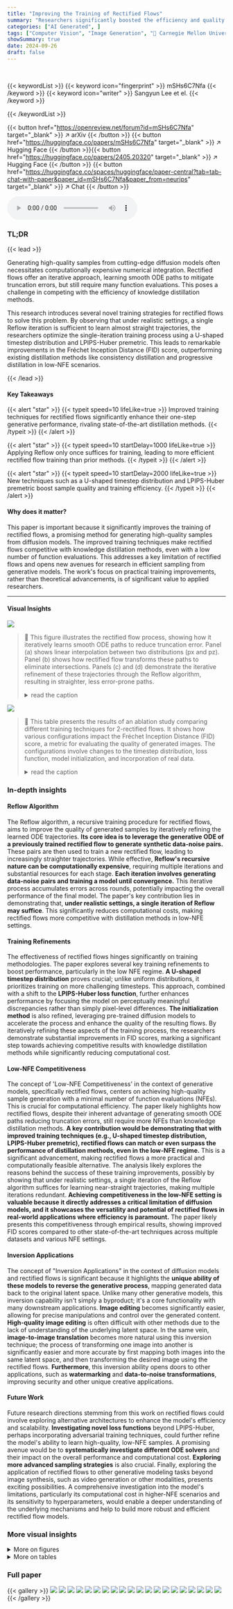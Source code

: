 ```yaml
---
title: "Improving the Training of Rectified Flows"
summary: "Researchers significantly boosted the efficiency and quality of rectified flow, a method for generating samples from diffusion models, by introducing novel training techniques that surpass state-of-th..."
categories: ["AI Generated", ]
tags: ["Computer Vision", "Image Generation", "🏢 Carnegie Mellon University",]
showSummary: true
date: 2024-09-26
draft: false
---
```


<br>

{{< keywordList >}}
{{< keyword icon="fingerprint" >}} mSHs6C7Nfa {{< /keyword >}}
{{< keyword icon="writer" >}} Sangyun Lee et el. {{< /keyword >}}
 
{{< /keywordList >}}

{{< button href="https://openreview.net/forum?id=mSHs6C7Nfa" target="_blank" >}}
↗ arXiv
{{< /button >}}
{{< button href="https://huggingface.co/papers/mSHs6C7Nfa" target="_blank" >}}
↗ Hugging Face
{{< /button >}}{{< button href="https://huggingface.co/papers/2405.20320" target="_blank" >}}
↗ Hugging Face
{{< /button >}}
{{< button href="https://huggingface.co/spaces/huggingface/paper-central?tab=tab-chat-with-paper&paper_id=mSHs6C7Nfa&paper_from=neurips" target="_blank" >}}
↗ Chat
{{< /button >}}




<audio controls>
    <source src="https://ai-paper-reviewer.com/mSHs6C7Nfa/podcast.wav" type="audio/wav">
    Your browser does not support the audio element.
</audio>


### TL;DR


{{< lead >}}

Generating high-quality samples from cutting-edge diffusion models often necessitates computationally expensive numerical integration.  Rectified flows offer an iterative approach, learning smooth ODE paths to mitigate truncation errors, but still require many function evaluations. This poses a challenge in competing with the efficiency of knowledge distillation methods.

This research introduces several novel training strategies for rectified flows to solve this problem.  By observing that under realistic settings, a single Reflow iteration is sufficient to learn almost straight trajectories, the researchers optimize the single-iteration training process using a U-shaped timestep distribution and LPIPS-Huber premetric.  This leads to remarkable improvements in the Fréchet Inception Distance (FID) score, outperforming existing distillation methods like consistency distillation and progressive distillation in low-NFE scenarios.

{{< /lead >}}


#### Key Takeaways

{{< alert "star" >}}
{{< typeit speed=10 lifeLike=true >}} Improved training techniques for rectified flows significantly enhance their one-step generative performance, rivaling state-of-the-art distillation methods. {{< /typeit >}}
{{< /alert >}}

{{< alert "star" >}}
{{< typeit speed=10 startDelay=1000 lifeLike=true >}} Applying Reflow only once suffices for training, leading to more efficient rectified flow training than prior methods. {{< /typeit >}}
{{< /alert >}}

{{< alert "star" >}}
{{< typeit speed=10 startDelay=2000 lifeLike=true >}} New techniques such as a U-shaped timestep distribution and LPIPS-Huber premetric boost sample quality and training efficiency. {{< /typeit >}}
{{< /alert >}}

#### Why does it matter?
This paper is important because it significantly improves the training of rectified flows, a promising method for generating high-quality samples from diffusion models.  The improved training techniques make rectified flows competitive with knowledge distillation methods, even with a low number of function evaluations. This addresses a key limitation of rectified flows and opens new avenues for research in efficient sampling from generative models.  The work's focus on practical training improvements, rather than theoretical advancements, is of significant value to applied researchers.

------
#### Visual Insights



![](https://ai-paper-reviewer.com/mSHs6C7Nfa/figures_2_1.jpg)

> 🔼 This figure illustrates the rectified flow process, showing how it iteratively learns smooth ODE paths to reduce truncation error.  Panel (a) shows linear interpolation between two distributions (px and pz). Panel (b) shows how rectified flow transforms these paths to eliminate intersections. Panels (c) and (d) demonstrate the iterative refinement of these trajectories through the Reflow algorithm, resulting in straighter, less error-prone paths.
> <details>
> <summary>read the caption</summary>
> Figure 1: Rectified flow process (figure modified from Liu et al. [2022]). Rectified flow rewires trajectories so there are no intersecting trajectories (a) → (b). Then, we take noise samples from pz and their generated samples from px, and linearly interpolate them (c). In Reflow, rectified flow is applied again (c) → (d) to straighten flows. This procedure is repeated recursively.
> </details>





![](https://ai-paper-reviewer.com/mSHs6C7Nfa/tables_2_1.jpg)

> 🔼 This table presents the results of an ablation study comparing different training techniques for 2-rectified flows. It shows how various configurations impact the Fréchet Inception Distance (FID) score, a metric for evaluating the quality of generated images. The configurations involve changes to the timestep distribution, loss function, model initialization, and incorporation of real data.
> <details>
> <summary>read the caption</summary>
> Table 1: Effects of the improved training techniques. The baseline (config A) is the 2-rectified flow with the uniform timestep distribution and the squared l2 metric [Liu et al., 2022]. Config B is the improved baseline with EDM initialization (Sec. 4.3) and increased batch size (128 → 512 on CIFAR-10). FID (the lower the better) is computed using 50,000 synthetic samples and the entire training set. We train the models for 800,000 iterations on CIFAR-10 and 1,000,000 iterations on AFHQ and FFHQ and report the best FID for each setting.
> </details>





### In-depth insights


#### Reflow Algorithm
The Reflow algorithm, a recursive training procedure for rectified flows, aims to improve the quality of generated samples by iteratively refining the learned ODE trajectories.  **Its core idea is to leverage the generative ODE of a previously trained rectified flow to generate synthetic data-noise pairs.** These pairs are then used to train a new rectified flow, leading to increasingly straighter trajectories.  While effective, **Reflow's recursive nature can be computationally expensive**, requiring multiple iterations and substantial resources for each stage. **Each iteration involves generating data-noise pairs and training a model until convergence.** This iterative process accumulates errors across rounds, potentially impacting the overall performance of the final model.  The paper's key contribution lies in demonstrating that, **under realistic settings, a single iteration of Reflow may suffice**. This significantly reduces computational costs, making rectified flows more competitive with distillation methods in low-NFE settings.

#### Training Refinements
The effectiveness of rectified flows hinges significantly on training methodologies.  The paper explores several key training refinements to boost performance, particularly in the low NFE regime. **A U-shaped timestep distribution** proves crucial; unlike uniform distributions, it prioritizes training on more challenging timesteps.  This approach, combined with a shift to the **LPIPS-Huber loss function**, further enhances performance by focusing the model on perceptually meaningful discrepancies rather than simply pixel-level differences.  **The initialization method** is also refined, leveraging pre-trained diffusion models to accelerate the process and enhance the quality of the resulting flows.  By iteratively refining these aspects of the training process, the researchers demonstrate substantial improvements in FID scores, marking a significant step towards achieving competitive results with knowledge distillation methods while significantly reducing computational cost.

#### Low-NFE Competitiveness
The concept of 'Low-NFE Competitiveness' in the context of generative models, specifically rectified flows, centers on achieving high-quality sample generation with a minimal number of function evaluations (NFEs).  This is crucial for computational efficiency. The paper likely highlights how rectified flows, despite their inherent advantage of generating smooth ODE paths reducing truncation errors, still require more NFEs than knowledge distillation methods.  **A key contribution would be demonstrating that with improved training techniques (e.g., U-shaped timestep distribution, LPIPS-Huber premetric), rectified flows can match or even surpass the performance of distillation methods, even in the low-NFE regime.** This is a significant advancement, making rectified flows a more practical and computationally feasible alternative.  The analysis likely explores the reasons behind the success of these training improvements, possibly by showing that under realistic settings, a single iteration of the Reflow algorithm suffices for learning near-straight trajectories, making multiple iterations redundant.  **Achieving competitiveness in the low-NFE setting is valuable because it directly addresses a critical limitation of diffusion models, and it showcases the versatility and potential of rectified flows in real-world applications where efficiency is paramount.**  The paper likely presents this competitiveness through empirical results, showing improved FID scores compared to other state-of-the-art techniques across multiple datasets and various NFE settings.

#### Inversion Applications
The concept of "Inversion Applications" in the context of diffusion models and rectified flows is significant because it highlights the **unique ability of these models to reverse the generative process**, mapping generated data back to the original latent space. Unlike many other generative models, this inversion capability isn't simply a byproduct; it's a core functionality with many downstream applications.  **Image editing** becomes significantly easier, allowing for precise manipulations and control over the generated content.  **High-quality image editing** is often difficult with other methods due to the lack of understanding of the underlying latent space.  In the same vein, **image-to-image translation** becomes more natural using this inversion technique; the process of transforming one image into another is significantly easier and more accurate by first mapping both images into the same latent space, and then transforming the desired image using the rectified flows.  **Furthermore**,  this inversion ability opens doors to other applications, such as **watermarking** and **data-to-noise transformations**, improving security and other unique creative applications.

#### Future Work
Future research directions stemming from this work on rectified flows could involve exploring alternative architectures to enhance the model's efficiency and scalability.  **Investigating novel loss functions** beyond LPIPS-Huber, perhaps incorporating adversarial training techniques, could further refine the model's ability to learn high-quality, low-NFE samples.  A promising avenue would be to **systematically investigate different ODE solvers** and their impact on the overall performance and computational cost. **Exploring more advanced sampling strategies** is also crucial.  Finally, exploring the application of rectified flows to other generative modeling tasks beyond image synthesis, such as video generation or other modalities, presents exciting possibilities.  A comprehensive investigation into the model's limitations, particularly its computational cost in higher-NFE scenarios and its sensitivity to hyperparameters, would enable a deeper understanding of the underlying mechanisms and help to build more robust and efficient rectified flow models.


### More visual insights

<details>
<summary>More on figures
</summary>


![](https://ai-paper-reviewer.com/mSHs6C7Nfa/figures_3_1.jpg)

> 🔼 This figure illustrates the intuition behind applying Reflow only once.  It shows that if linear interpolation trajectories intersect (meaning the generated noise z is not typical), the 1-rectified flow struggles to map it back to the data space. This suggests that under realistic data distributions, multiple Reflow iterations are unnecessary because the trajectories are already approximately straight after one iteration. The figure supports this by showing that (a) intersecting trajectories lead to atypical noise samples, (b) directly using atypical noise in generating samples produces poor results, (c) atypical noise samples have unusually high norms, and (d) atypical noise samples exhibit high autocorrelation, unlike typical Gaussian noise.
> <details>
> <summary>read the caption</summary>
> Figure 2: An illustration of the intuition in Sec. 3. (a) If two linear interpolation trajectories intersect, z' - z' is parallel to x' – x'. This generally maps z' to an atypical (e.g., one with high autocorrelation or a norm that is too large to be on a Gaussian annulus) realization of Gaussian noise, so the 1-rectified flow cannot reliably map z' to x' on Mx. (b) Generated samples from the pre-trained 1-rectified flow starting from z ~ N(0, I) (right), which is the standard setting, and z' = z + (x' – x'), where x', x' are sampled from 1-rectified flow trained on CIFAR-10 (left). Qualitatively, we see that the left samples have very low quality. (c) Empirically, we show the l2 norm of z' = z + (x' – x') compared to z', which is sampled from the standard Gaussian. z' generally lands outside the annulus of typical Gaussian noise. (d) z + (x' – x') has high autocorrelation while the autocorrelation of Gaussian noise is nearly zero in high-dimensional space.
> </details>



![](https://ai-paper-reviewer.com/mSHs6C7Nfa/figures_4_1.jpg)

> 🔼 This figure shows the training loss curve for a vanilla 2-rectified flow model on the CIFAR-10 dataset.  The x-axis represents the timestep, and the y-axis represents the training loss. The shaded region shows the standard deviation of the loss across multiple runs. A U-shaped curve is overlaid on the plot, which represents the proposed timestep distribution for training the model; it is scaled for better visualization. The plot demonstrates that the loss is higher at the beginning and end of the timestep range and lower in the middle, supporting the U-shaped timestep distribution used in the improved training method.
> <details>
> <summary>read the caption</summary>
> Figure 3: Training loss of the vanilla 2-rectified flow on CIFAR-10 measured on 5,000 samples after 200,000 iterations. The shaded area represents the 1 standard deviation of the loss. The dashed curve is our U-shaped timestep distribution, scaled by a constant factor for visualization.
> </details>



![](https://ai-paper-reviewer.com/mSHs6C7Nfa/figures_8_1.jpg)

> 🔼 This figure shows the effects of different ODE solvers (Euler and Heun) and a new update rule on the FID (Frechet Inception Distance) for three different datasets: CIFAR-10, AFHQ 64x64, and FFHQ 64x64.  The x-axis represents the number of function evaluations (NFEs), and the y-axis represents the FID. Lower FID values indicate better image quality. The figure demonstrates that the new update rule significantly improves sampling efficiency across all datasets and solvers, achieving the best FID with fewer NFEs.  The plots highlight the trade-off between FID and NFE. Generally, Heun's method outperforms the Euler method.
> <details>
> <summary>read the caption</summary>
> Figure 4: Effects of ODE Solver and new update rule.
> </details>



![](https://ai-paper-reviewer.com/mSHs6C7Nfa/figures_9_1.jpg)

> 🔼 This figure demonstrates the inversion capabilities of the proposed 2-rectified flow++ model on CIFAR-10 dataset. It compares the reconstruction error with EDM, shows the distribution of the norm of inverted noise, and visually presents inversion and reconstruction results. The results highlight that 2-rectified flow++ achieves lower reconstruction error and more realistic noise compared to EDM, especially with fewer function evaluations.
> <details>
> <summary>read the caption</summary>
> Figure 5: Inversion results on CIFAR-10. (a) Reconstruction error between real and reconstructed data is measured by the mean squared error (MSE), where the x-axis represents NFEs used for inversion and reconstruction (e.g., 2 means 2 for inversion and 2 for reconstruction). (b) Distribution of ||z||2 of the inverted noises as a proxy for Gaussianity (NFE = 8). The green histogram represents the distribution of true noise, which is Chi-squared with 3 × 32 × 32 = 3072 degrees of freedom. (c) Inversion and reconstruction results using (8 + 8) NFEs. With only 8 NFEs, EDM fails to produce realistic noise, and also the reconstructed samples are blurry.
> </details>



![](https://ai-paper-reviewer.com/mSHs6C7Nfa/figures_9_2.jpg)

> 🔼 This figure demonstrates two applications of few-step inversion using rectified flow. The first row shows the interpolation between two real images (dog and lion). The second row shows the image-to-image translation between two real images (tiger and lion). The total number of function evaluations (NFEs) used in each application is 6, where 4 NFEs are used for inversion and 2 NFEs are used for generation.
> <details>
> <summary>read the caption</summary>
> Figure 6: Applications of few-step inversion. (a) Interpolation between two real images. (b) Image-to-image translation. The total NFEs used are 6 (4 for inversion and 2 for generation).
> </details>



![](https://ai-paper-reviewer.com/mSHs6C7Nfa/figures_14_1.jpg)

> 🔼 This figure illustrates the intuition behind applying Reflow only once.  Panel (a) shows that if trajectories intersect, the resulting noise z'' is atypical (high autocorrelation, large norm). Panel (b) shows that generating samples from this atypical noise leads to poor quality samples. Panel (c) shows that the norm of z'' is larger than the norm of z, and panel (d) shows that z'' has high autocorrelation, unlike typical Gaussian noise. These observations suggest that a single Reflow iteration is sufficient.
> <details>
> <summary>read the caption</summary>
> Figure 2: An illustration of the intuition in Sec. 3. (a) If two linear interpolation trajectories intersect, z' - z' is parallel to x' – x'. This generally maps z' to an atypical (e.g., one with high autocorrelation or a norm that is too large to be on a Gaussian annulus) realization of Gaussian noise, so the 1-rectified flow cannot reliably map z' to x' on Mx. (b) Generated samples from the pre-trained 1-rectified flow starting from z ~ N(0, I) (right), which is the standard setting, and z' = z + (x' – x'), where x', x' are sampled from 1-rectified flow trained on CIFAR-10 (left). Qualitatively, we see that the left samples have very low quality. (c) Empirically, we show the l2 norm of z' = z + (x' – x') compared to z', which is sampled from the standard Gaussian. z' generally lands outside the annulus of typical Gaussian noise. (d) z + (x' – x') has high autocorrelation while the autocorrelation of Gaussian noise is nearly zero in high-dimensional space.
> </details>



![](https://ai-paper-reviewer.com/mSHs6C7Nfa/figures_17_1.jpg)

> 🔼 This figure illustrates the intuition behind applying Reflow only once. It shows that if linear interpolation trajectories intersect, it leads to atypical Gaussian noise realizations, resulting in low-quality generated samples.  The figure provides empirical evidence supporting the claim that under realistic settings, a single Reflow iteration is sufficient to learn nearly straight trajectories.
> <details>
> <summary>read the caption</summary>
> Figure 2: An illustration of the intuition in Sec. 3. (a) If two linear interpolation trajectories intersect, z' - z' is parallel to x' - x'. This generally maps z' to an atypical (e.g., one with high autocorrelation or a norm that is too large to be on a Gaussian annulus) realization of Gaussian noise, so the 1-rectified flow cannot reliably map z' to x' on Mx. (b) Generated samples from the pre-trained 1-rectified flow starting from z ~ N(0, I) (right), which is the standard setting, and z' = z + (x' – x'), where x', x' are sampled from 1-rectified flow trained on CIFAR-10 (left). Qualitatively, we see that the left samples have very low quality. (c) Empirically, we show the l2 norm of z' = z + (x' – x') compared to z', which is sampled from the standard Gaussian. z' generally lands outside the annulus of typical Gaussian noise. (d) z + (x' – x') has high autocorrelation while the autocorrelation of Gaussian noise is nearly zero in high-dimensional space.
> </details>



![](https://ai-paper-reviewer.com/mSHs6C7Nfa/figures_19_1.jpg)

> 🔼 This figure illustrates the rectified flow process, showing how it iteratively refines the ODE paths to avoid intersections. It begins with linear interpolation between data and noise distributions, then applies the rectified flow algorithm to straighten the paths. This process, called Reflow, is repeated to further refine the paths and improve sample quality. The figure shows four stages of the process, highlighting the transition from intersecting trajectories to more straight trajectories.
> <details>
> <summary>read the caption</summary>
> Figure 1: Rectified flow process (figure modified from Liu et al. [2022]). Rectified flow rewires trajectories so there are no intersecting trajectories (a) → (b). Then, we take noise samples from pz and their generated samples from p, and linearly interpolate them (c). In Reflow, rectified flow is applied again (c) → (d) to straighten flows. This procedure is repeated recursively.
> </details>



![](https://ai-paper-reviewer.com/mSHs6C7Nfa/figures_19_2.jpg)

> 🔼 This figure illustrates the process of rectified flow, showing how it iteratively learns smooth ODE paths to improve sample quality. Panel (a) depicts linear interpolation between data and noise distributions, while (b) shows how rectified flow rewires trajectories to avoid intersections.  Panel (c) demonstrates linear interpolation of rectified flow generated samples, while (d) shows how reflow further straightens the paths by recursively applying the process. The reflow algorithm aims to reduce the number of function evaluations by learning straighter paths in the ODE space.
> <details>
> <summary>read the caption</summary>
> Figure 1: Rectified flow process (figure modified from Liu et al. [2022]). Rectified flow rewires trajectories so there are no intersecting trajectories (a) → (b). Then, we take noise samples from pz and their generated samples from p, and linearly interpolate them (c). In Reflow, rectified flow is applied again (c) → (d) to straighten flows. This procedure is repeated recursively.
> </details>



![](https://ai-paper-reviewer.com/mSHs6C7Nfa/figures_20_1.jpg)

> 🔼 This figure illustrates the rectified flow process.  Panel (a) shows linear interpolation between two distributions, px and pz. Panel (b) shows how rectified flow modifies these trajectories to eliminate intersections, making them less susceptible to truncation error. Panel (c) shows linear interpolation using samples from the modified trajectories. Finally, panel (d) depicts the recursive application of rectified flow (Reflow) to further straighten trajectories, improving sample quality with fewer function evaluations.
> <details>
> <summary>read the caption</summary>
> Figure 1: Rectified flow process (figure modified from Liu et al. [2022]). Rectified flow rewires trajectories so there are no intersecting trajectories (a) → (b). Then, we take noise samples from pz and their generated samples from px, and linearly interpolate them (c). In Reflow, rectified flow is applied again (c) → (d) to straighten flows. This procedure is repeated recursively.
> </details>



![](https://ai-paper-reviewer.com/mSHs6C7Nfa/figures_20_2.jpg)

> 🔼 This figure shows a grid of 2500 synthetic images generated by the 2-rectified flow++ model trained on the CIFAR-10 dataset.  The images were generated using only one function evaluation (NFE), and the model achieved a Fréchet Inception Distance (FID) score of 3.38.  A lower FID score indicates that the generated images are more realistic and closer in distribution to real CIFAR-10 images.
> <details>
> <summary>read the caption</summary>
> Figure 8: Synthetic samples from 2-rectified flow++ on CIFAR-10 with NFE = 1 (FID=3.38).
> </details>



![](https://ai-paper-reviewer.com/mSHs6C7Nfa/figures_21_1.jpg)

> 🔼 This figure illustrates the rectified flow process. Panel (a) shows linear interpolation between two distributions. Panel (b) shows how rectified flow modifies the trajectories to avoid intersections. Panel (c) shows linear interpolation using samples from the modified distribution, and Panel (d) demonstrates the iterative application of rectified flow (Reflow) to further straighten the trajectories.
> <details>
> <summary>read the caption</summary>
> Figure 1: Rectified flow process (figure modified from Liu et al. [2022]). Rectified flow rewires trajectories so there are no intersecting trajectories (a) → (b). Then, we take noise samples from pz and their generated samples from px, and linearly interpolate them (c). In Reflow, rectified flow is applied again (c) → (d) to straighten flows. This procedure is repeated recursively.
> </details>



![](https://ai-paper-reviewer.com/mSHs6C7Nfa/figures_21_2.jpg)

> 🔼 This figure displays a grid of 100 images generated from the 2-rectified flow++ model trained on the CIFAR-10 dataset.  Each image is a synthetic sample produced using only one function evaluation (NFE). The FID (Frechet Inception Distance) score of 3.38 indicates good image quality for such a low computational cost.
> <details>
> <summary>read the caption</summary>
> Figure 8: Synthetic samples from 2-rectified flow++ on CIFAR-10 with NFE = 1 (FID=3.38).
> </details>



![](https://ai-paper-reviewer.com/mSHs6C7Nfa/figures_22_1.jpg)

> 🔼 This figure displays a grid of 256 synthetic images generated using the improved 2-rectified flow++ method.  The images are generated from a single forward pass (NFE = 1) and achieve a Fréchet Inception Distance (FID) score of 3.38, demonstrating the model's ability to generate high-quality images with minimal computational cost.
> <details>
> <summary>read the caption</summary>
> Figure 8: Synthetic samples from 2-rectified flow++ on CIFAR-10 with NFE = 1 (FID=3.38).
> </details>



![](https://ai-paper-reviewer.com/mSHs6C7Nfa/figures_22_2.jpg)

> 🔼 This figure displays a grid of 2500 synthetic images generated using the 2-rectified flow++ method on the CIFAR-10 dataset.  The images were generated using only one function evaluation (NFE).  The FID (Fréchet Inception Distance) score, a measure of image quality, is 3.38, indicating reasonable image generation quality considering the limited computational resources (1 NFE).
> <details>
> <summary>read the caption</summary>
> Figure 8: Synthetic samples from 2-rectified flow++ on CIFAR-10 with NFE = 1 (FID=3.38).
> </details>



![](https://ai-paper-reviewer.com/mSHs6C7Nfa/figures_23_1.jpg)

> 🔼 This figure displays a grid of 2500 synthetic images generated using the proposed 2-rectified flow++ method on the CIFAR-10 dataset.  The images were generated using only a single function evaluation (NFE=1). The FID (Fréchet Inception Distance) score of 3.38 indicates the quality of the generated images relative to the real CIFAR-10 images; lower scores suggest better image quality.
> <details>
> <summary>read the caption</summary>
> Figure 8: Synthetic samples from 2-rectified flow++ on CIFAR-10 with NFE = 1 (FID=3.38).
> </details>



![](https://ai-paper-reviewer.com/mSHs6C7Nfa/figures_23_2.jpg)

> 🔼 This figure shows a grid of 256 synthetic images of animals generated by the 2-rectified flow++ model.  These images are from the AFHQ 64×64 dataset, and the model was run with only one function evaluation (NFE). The FID score of 4.11 indicates a relatively high quality of image generation compared to other methods at similar NFEs.
> <details>
> <summary>read the caption</summary>
> Figure 16: Synthetic samples from 2-rectified flow++ on AFHQ 64×64 with NFE = 1 (FID=4.11).
> </details>



![](https://ai-paper-reviewer.com/mSHs6C7Nfa/figures_24_1.jpg)

> 🔼 This figure illustrates the rectified flow process, showing how it iteratively refines ODE trajectories to be less susceptible to truncation errors. Panel (a) shows linear interpolation trajectories between two distributions. Panel (b) shows the generative process of a 1-rectified flow that removes trajectory intersections. Panel (c) shows linear interpolation using the generated samples from the 1-rectified flow. Panel (d) shows the generative process of a 2-rectified flow where the process is repeated recursively.
> <details>
> <summary>read the caption</summary>
> Figure 1: Rectified flow process (figure modified from Liu et al. [2022]). Rectified flow rewires trajectories so there are no intersecting trajectories (a) → (b). Then, we take noise samples from pz and their generated samples from px, and linearly interpolate them (c). In Reflow, rectified flow is applied again (c) → (d) to straighten flows. This procedure is repeated recursively.
> </details>



![](https://ai-paper-reviewer.com/mSHs6C7Nfa/figures_24_2.jpg)

> 🔼 This figure illustrates the rectified flow process, showing how it iteratively refines trajectories to make them straighter. Panel (a) shows linear interpolation between two distributions (px and pz), (b) shows the effect of applying rectified flow once to remove intersecting trajectories. (c) illustrates the linear interpolation performed after applying rectified flow. (d) shows the result after recursively applying rectified flow multiple times. The process iteratively straightens the trajectories which makes sampling from the model more efficient.
> <details>
> <summary>read the caption</summary>
> Figure 1: Rectified flow process (figure modified from Liu et al. [2022]). Rectified flow rewires trajectories so there are no intersecting trajectories (a) → (b). Then, we take noise samples from pz and their generated samples from px, and linearly interpolate them (c). In Reflow, rectified flow is applied again (c) → (d) to straighten flows. This procedure is repeated recursively.
> </details>



![](https://ai-paper-reviewer.com/mSHs6C7Nfa/figures_25_1.jpg)

> 🔼 This figure illustrates the rectified flow process, showing how it iteratively learns smooth ODE paths to reduce truncation error.  Panel (a) shows linear interpolation between two distributions, (b) shows how rectified flow modifies trajectories to remove intersections, (c) shows linear interpolation of noise samples and their corresponding generated samples, and (d) depicts the iterative refinement process (Reflow) for straightening the flow.
> <details>
> <summary>read the caption</summary>
> Figure 1: Rectified flow process (figure modified from Liu et al. [2022]). Rectified flow rewires trajectories so there are no intersecting trajectories (a) → (b). Then, we take noise samples from pz and their generated samples from px, and linearly interpolate them (c). In Reflow, rectified flow is applied again (c) → (d) to straighten flows. This procedure is repeated recursively.
> </details>



![](https://ai-paper-reviewer.com/mSHs6C7Nfa/figures_25_2.jpg)

> 🔼 This figure shows the inversion results of the proposed method on CIFAR-10 dataset. The reconstruction error is measured using MSE. The distribution of the norm of the inverted noise is shown to evaluate the quality of the inversion process. Finally, the inversion and reconstruction results are shown visually, demonstrating the quality of the inversion. The method outperforms EDM, which fails to produce realistic noise with only 8 NFEs.
> <details>
> <summary>read the caption</summary>
> Figure 5: Inversion results on CIFAR-10. (a) Reconstruction error between real and reconstructed data is measured by the mean squared error (MSE), where the x-axis represents NFEs used for inversion and reconstruction (e.g. 2 means 2 for inversion and 2 for reconstruction). (b) Distribution of ||z||2 of the inverted noises as a proxy for Gaussianity (NFE = 8). The green histogram represents the distribution of true noise, which is Chi-squared with 3 × 32 × 32 = 3072 degrees of freedom. (c) Inversion and reconstruction results using (8 + 8) NFEs. With only 8 NFES, EDM fails to produce realistic noise, and also the reconstructed samples are blurry.
> </details>



</details>




<details>
<summary>More on tables
</summary>


![](https://ai-paper-reviewer.com/mSHs6C7Nfa/tables_5_1.jpg)
> 🔼 This table presents the results of an ablation study evaluating different training techniques for 2-rectified flows on three datasets: CIFAR-10, AFHQ 64x64, and FFHQ 64x64. It shows how FID (Frechet Inception Distance), a metric for image quality, changes with different training techniques, including different loss functions and timestep distributions, both for one and two NFE (number of function evaluations).  The baseline uses the squared l2 distance and a uniform timestep distribution. The improved configurations show the FID improvements sequentially as each technique is applied.
> <details>
> <summary>read the caption</summary>
> Table 1: Effects of the improved training techniques. The baseline (config A) is the 2-rectified flow with the uniform timestep distribution and the squared l2 metric [Liu et al., 2022]. Config B is the improved baseline with EDM initialization (Sec. 4.3) and increased batch size (128 → 512 on CIFAR-10). FID (the lower the better) is computed using 50,000 synthetic samples and the entire training set. We train the models for 800,000 iterations on CIFAR-10 and 1,000,000 iterations on AFHQ and FFHQ and report the best FID for each setting.
> </details>

![](https://ai-paper-reviewer.com/mSHs6C7Nfa/tables_7_1.jpg)
> 🔼 This table presents a comparison of unconditional image generation results on CIFAR-10 and class-conditional image generation results on ImageNet 64x64.  It compares various methods, including diffusion models, distilled diffusion models, GANs, consistency models, and rectified flows, across different numbers of function evaluations (NFEs), evaluating performance using FID (Frechet Inception Distance) and, where applicable, Inception Score (IS), Precision, and Recall.
> <details>
> <summary>read the caption</summary>
> Table 3: Unconditional generation on CIFAR-10. Table 4: Class-conditional generation on ImageNet 64 × 64.
> </details>

![](https://ai-paper-reviewer.com/mSHs6C7Nfa/tables_8_1.jpg)
> 🔼 This table compares the computational cost of Reflow with two other distillation methods, CD and CT, in terms of the number of forward passes required during training.  It shows that while Reflow initially requires generating synthetic data-noise pairs, the overall number of forward passes for Reflow is lower than CD and slightly lower than CT, suggesting Reflow could be computationally efficient despite this initial step.
> <details>
> <summary>read the caption</summary>
> Table 6: Comparison of the number of forward passes. Reflow uses 395M forward passes for generating pairs and 1, 433.6M for training.
> </details>

![](https://ai-paper-reviewer.com/mSHs6C7Nfa/tables_17_1.jpg)
> 🔼 This table presents the effects of various training techniques on the performance of 2-rectified flow.  It compares a baseline configuration with several improved variations, showing the impact of different timestep distributions, loss functions, and initializations. The results are measured by FID scores across three datasets: CIFAR-10, AFHQ 64x64, and FFHQ 64x64.
> <details>
> <summary>read the caption</summary>
> Table 1: Effects of the improved training techniques. The baseline (config A) is the 2-rectified flow with the uniform timestep distribution and the squared l2 metric [Liu et al., 2022]. Config B is the improved baseline with EDM initialization (Sec. 4.3) and increased batch size (128 → 512 on CIFAR-10). FID (the lower the better) is computed using 50,000 synthetic samples and the entire training set. We train the models for 800,000 iterations on CIFAR-10 and 1,000,000 iterations on AFHQ and FFHQ and report the best FID for each setting.
> </details>

</details>




### Full paper

{{< gallery >}}
<img src="https://ai-paper-reviewer.com/mSHs6C7Nfa/1.png" class="grid-w50 md:grid-w33 xl:grid-w25" />
<img src="https://ai-paper-reviewer.com/mSHs6C7Nfa/2.png" class="grid-w50 md:grid-w33 xl:grid-w25" />
<img src="https://ai-paper-reviewer.com/mSHs6C7Nfa/3.png" class="grid-w50 md:grid-w33 xl:grid-w25" />
<img src="https://ai-paper-reviewer.com/mSHs6C7Nfa/4.png" class="grid-w50 md:grid-w33 xl:grid-w25" />
<img src="https://ai-paper-reviewer.com/mSHs6C7Nfa/5.png" class="grid-w50 md:grid-w33 xl:grid-w25" />
<img src="https://ai-paper-reviewer.com/mSHs6C7Nfa/6.png" class="grid-w50 md:grid-w33 xl:grid-w25" />
<img src="https://ai-paper-reviewer.com/mSHs6C7Nfa/7.png" class="grid-w50 md:grid-w33 xl:grid-w25" />
<img src="https://ai-paper-reviewer.com/mSHs6C7Nfa/8.png" class="grid-w50 md:grid-w33 xl:grid-w25" />
<img src="https://ai-paper-reviewer.com/mSHs6C7Nfa/9.png" class="grid-w50 md:grid-w33 xl:grid-w25" />
<img src="https://ai-paper-reviewer.com/mSHs6C7Nfa/10.png" class="grid-w50 md:grid-w33 xl:grid-w25" />
<img src="https://ai-paper-reviewer.com/mSHs6C7Nfa/11.png" class="grid-w50 md:grid-w33 xl:grid-w25" />
<img src="https://ai-paper-reviewer.com/mSHs6C7Nfa/12.png" class="grid-w50 md:grid-w33 xl:grid-w25" />
<img src="https://ai-paper-reviewer.com/mSHs6C7Nfa/13.png" class="grid-w50 md:grid-w33 xl:grid-w25" />
<img src="https://ai-paper-reviewer.com/mSHs6C7Nfa/14.png" class="grid-w50 md:grid-w33 xl:grid-w25" />
<img src="https://ai-paper-reviewer.com/mSHs6C7Nfa/15.png" class="grid-w50 md:grid-w33 xl:grid-w25" />
<img src="https://ai-paper-reviewer.com/mSHs6C7Nfa/16.png" class="grid-w50 md:grid-w33 xl:grid-w25" />
<img src="https://ai-paper-reviewer.com/mSHs6C7Nfa/17.png" class="grid-w50 md:grid-w33 xl:grid-w25" />
<img src="https://ai-paper-reviewer.com/mSHs6C7Nfa/18.png" class="grid-w50 md:grid-w33 xl:grid-w25" />
<img src="https://ai-paper-reviewer.com/mSHs6C7Nfa/19.png" class="grid-w50 md:grid-w33 xl:grid-w25" />
<img src="https://ai-paper-reviewer.com/mSHs6C7Nfa/20.png" class="grid-w50 md:grid-w33 xl:grid-w25" />
{{< /gallery >}}